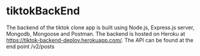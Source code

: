 # tiktokBackEnd
The backend of the tiktok clone app is built using Node.js, Express.js server, Mongodb, Mongoose and Postman. The backend is hosted on Heroku at https://tiktok-backend-deploy.herokuapp.com/.
The API can be found at the end point /v2/posts
